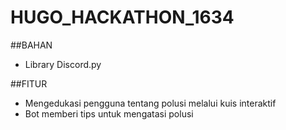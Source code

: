 # HUGO_HACKATHON_1634

##BAHAN
* Library Discord.py

##FITUR
* Mengedukasi pengguna tentang polusi melalui kuis interaktif
* Bot memberi tips untuk mengatasi polusi
